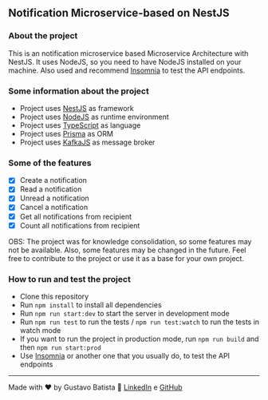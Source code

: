 ## Notification Microservice-based on NestJS

### About the project

This is an notification microservice based Microservice Architecture with NestJS. It uses NodeJS, so you need to have NodeJS installed on your machine. Also used and recommend [Insomnia](https://insomnia.rest/download) to test the API endpoints.

### Some information about the project

- Project uses [NestJS](https://nestjs.com/) as framework
- Project uses [NodeJS](https://nodejs.org/en/) as runtime environment
- Project uses [TypeScript](https://www.typescriptlang.org/) as language
- Project uses [Prisma](https://www.prisma.io/) as ORM
- Project uses [KafkaJS](https://kafka.js.org/) as message broker

### Some of the features

- [x] Create a notification
- [x] Read a notification
- [x] Unread a notification
- [x] Cancel a notification
- [x] Get all notifications from recipient
- [x] Count all notifications from recipient

OBS: The project was for knowledge consolidation, so some features may not be available. Also, some features may be changed in the future. Feel free to contribute to the project or use it as a base for your own project.

### How to run and test the project

- Clone this repository
- Run `npm install` to install all dependencies
- Run `npm run start:dev` to start the server in development mode
- Run `npm run test` to run the tests / `npm run test:watch` to run the tests in watch mode
- If you want to run the project in production mode, run `npm run build` and then `npm run start:prod`
- Use [Insomnia](https://insomnia.rest/download) or another one that you usually do, to test the API endpoints

---

Made with ♥ by Gustavo Batista :wave: [LinkedIn](https://www.linkedin.com/in/gustavo-h-batista/) e [GitHub](https://github.com/gustavohdab)
